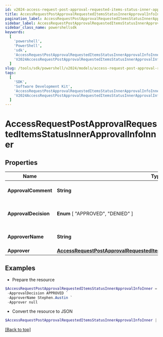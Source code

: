 ```yaml
---
id: v2024-access-request-post-approval-requested-items-status-inner-approval-info-inner
title: AccessRequestPostApprovalRequestedItemsStatusInnerApprovalInfoInner
pagination_label: AccessRequestPostApprovalRequestedItemsStatusInnerApprovalInfoInner
sidebar_label: AccessRequestPostApprovalRequestedItemsStatusInnerApprovalInfoInner
sidebar_class_name: powershellsdk
keywords:
  [
    'powershell',
    'PowerShell',
    'sdk',
    'AccessRequestPostApprovalRequestedItemsStatusInnerApprovalInfoInner',
    'V2024AccessRequestPostApprovalRequestedItemsStatusInnerApprovalInfoInner',
  ]
slug: /tools/sdk/powershell/v2024/models/access-request-post-approval-requested-items-status-inner-approval-info-inner
tags:
  [
    'SDK',
    'Software Development Kit',
    'AccessRequestPostApprovalRequestedItemsStatusInnerApprovalInfoInner',
    'V2024AccessRequestPostApprovalRequestedItemsStatusInnerApprovalInfoInner',
  ]
---
```


# AccessRequestPostApprovalRequestedItemsStatusInnerApprovalInfoInner

## Properties

| Name | Type | Description | Notes |
| --- | --- | --- | --- |
| **ApprovalComment** | **String** | A comment left by the approver. | [optional] |
| **ApprovalDecision** | **Enum** [ "APPROVED", "DENIED" ] | The final decision of the approver. | [required] |
| **ApproverName** | **String** | The name of the approver | [required] |
| **Approver** | [**AccessRequestPostApprovalRequestedItemsStatusInnerApprovalInfoInnerApprover**](access-request-post-approval-requested-items-status-inner-approval-info-inner-approver) |  | [required] |

## Examples

- Prepare the resource

```powershell
$AccessRequestPostApprovalRequestedItemsStatusInnerApprovalInfoInner = Initialize-V2024AccessRequestPostApprovalRequestedItemsStatusInnerApprovalInfoInner  -ApprovalComment This access looks good.  Approved. `
 -ApprovalDecision APPROVED `
 -ApproverName Stephen.Austin `
 -Approver null
```

- Convert the resource to JSON

```powershell
$AccessRequestPostApprovalRequestedItemsStatusInnerApprovalInfoInner | ConvertTo-JSON
```

[[Back to top]](#)

